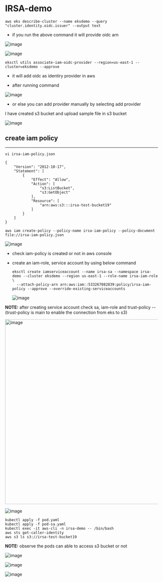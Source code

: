 # IRSA-demo
```
aws eks describe-cluster --name eksdemo --query "cluster.identity.oidc.issuer" --output text
```
- if you run the above command it will provide oidc arn

![image](https://github.com/prathapaparna/Kubernetes-techcloudifyme/assets/99127429/4b8ed84c-b1c7-4553-9571-ab28c52b2a44)



![image](https://github.com/prathapaparna/Kubernetes-techcloudifyme/assets/99127429/40d99e5b-576c-4e12-8313-968aa390b8e0)

```
eksctl utils associate-iam-oidc-provider --region=us-east-1 --cluster=eksdemo --approve
```
- it will add oidc as identiry provider in aws

- after running command

![image](https://github.com/prathapaparna/Kubernetes-techcloudifyme/assets/99127429/fdbd8d26-b3f7-4622-b1ac-cca395021257)

- or else you can add provider manually by selecting add provider

I have created s3 bucket and upload sample file in s3 bucket

![image](https://github.com/prathapaparna/Kubernetes-techcloudifyme/assets/99127429/4e6f5c64-7874-41c1-9693-39eb5948d5b5)

## create iam policy
----------------
```
vi irsa-iam-policy.json

{
    "Version": "2012-10-17",
    "Statement": [
        {
            "Effect": "Allow",
            "Action": [
                "s3:ListBucket",
                "s3:GetObject"
            ],
            "Resource": [
                "arn:aws:s3:::irsa-test-bucket19"
            ]
        }
    ]
}
```
```
aws iam create-policy --policy-name irsa-iam-policy --policy-document file://irsa-iam-policy.json
```

![image](https://github.com/prathapaparna/Kubernetes-techcloudifyme/assets/99127429/e4039841-b69d-4525-9dbd-ce597c9da92c)

- check iam-policy is created or not in aws console
- create an iam-role, service account by using below command 

  ```
  eksctl create iamserviceaccount --name irsa-sa --namespace irsa-demo --cluster eksdemo --region us-east-1 --role-name irsa-iam-role \
    --attach-policy-arn arn:aws:iam::533267082839:policy/irsa-iam-policy --approve --override-existing-serviceaccounts
  ```

  ![image](https://github.com/prathapaparna/Kubernetes-techcloudifyme/assets/99127429/781bd7f8-8f83-496b-bd4e-d83ceffb345c)
  
**NOTE:** after creating service account check sa, iam-role and trust-policy --(trust-policy is main to enable the connection from eks to s3)	




  <img width="608" alt="image" src="https://github.com/prathapaparna/Kubernetes-techcloudifyme/assets/99127429/3075c28e-5ae6-4193-bf26-dc64801db538">

  ![image](https://github.com/prathapaparna/Kubernetes-techcloudifyme/assets/99127429/33aa45c4-01cb-4cd7-92df-0d880dda9ae9)

```
kubectl apply -f pod.yaml
kubectl apply -f pod-sa.yaml
kubectl exec -it aws-cli -n irsa-demo -- /bin/bash
aws sts get-caller-identity
aws s3 ls s3://irsa-test-bucket19
```
**NOTE:** observe the pods can able to access s3 bucket or not


  ![image](https://github.com/prathapaparna/Kubernetes-techcloudifyme/assets/99127429/3a980444-f596-48c3-b53b-50af4b135135)

  ![image](https://github.com/prathapaparna/Kubernetes-techcloudifyme/assets/99127429/1c391608-3869-4a28-88a7-b8d05217bef1)

  ![image](https://github.com/prathapaparna/Kubernetes-techcloudifyme/assets/99127429/89624bef-c2ba-41e7-9c56-3c0ee178a1fc)







